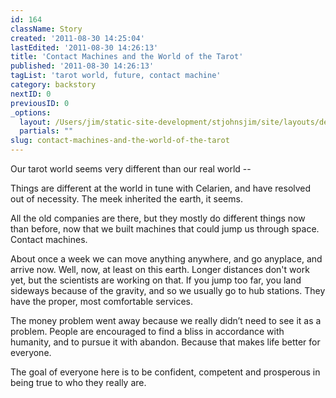 ```yaml
---
id: 164
className: Story
created: '2011-08-30 14:25:04'
lastEdited: '2011-08-30 14:26:13'
title: 'Contact Machines and the World of the Tarot'
published: '2011-08-30 14:26:13'
tagList: 'tarot world, future, contact machine'
category: backstory
nextID: 0
previousID: 0
_options:
  layout: /Users/jim/static-site-development/stjohnsjim/site/layouts/default.static.ttml
  partials: ""
slug: contact-machines-and-the-world-of-the-tarot
---
```

<p>Our tarot world seems very different than our real world --</p>
<p>Things are different at the world in tune with Celarien, and have resolved out of necessity.  The meek inherited the earth, it seems.</p>
<p>All the old companies are there, but they mostly do different things now than before, now that we built machines that could jump us through space.  Contact machines.</p>
<p>About once a week we can move anything anywhere, and go anyplace, and arrive now.  Well, now, at least on this earth.  Longer distances don't work yet, but the scientists are working on that.  If you jump too far, you land sideways because of the gravity, and so we usually go to hub stations.  They have the proper, most comfortable services.</p>
<p>The money problem went away because we really didn’t need to see it as a problem.  People are encouraged to find a bliss in accordance with humanity, and to pursue it with abandon.  Because that makes life better for everyone.</p>
<p>The goal of everyone here is to be confident, competent and prosperous in being true to who they really are.</p>